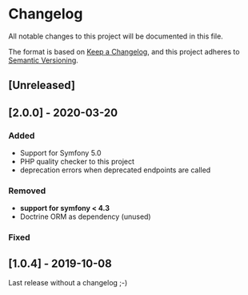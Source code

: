 # Changelog
All notable changes to this project will be documented in this file.

The format is based on [Keep a Changelog](https://keepachangelog.com/en/1.0.0/),
and this project adheres to [Semantic Versioning](https://semver.org/spec/v2.0.0.html).

## [Unreleased]

## [2.0.0] - 2020-03-20
### Added
* Support for Symfony 5.0
* PHP quality checker to this project
* deprecation errors when deprecated endpoints are called

### Removed
* __support for symfony < 4.3__
* Doctrine ORM as dependency (unused)

### Fixed


## [1.0.4] - 2019-10-08
Last release without a changelog ;-) 
 
